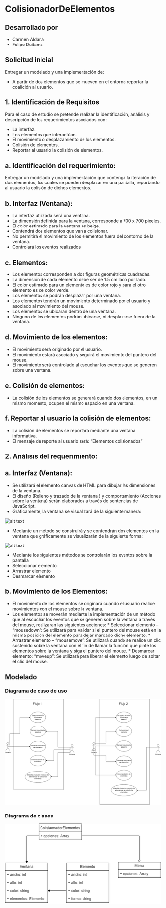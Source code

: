 # ColisionadorDeElementos

## Desarrollado por
* Carmen Aldana
* Felipe Duitama

## Solicitud inicial
Entregar un modelado y una implementación de:
* A partir de dos elementos que se mueven en el entorno reportar la coalición al usuario.

## 1. Identificación de Requisitos
Para el caso de estudio se pretende realizar la identificación, análisis y descripción de los requerimientos asociados con:

* La interfaz.
* Los  elementos que interactúan.
* El movimiento o desplazamiento de los elementos.
* Colisión de elementos.
* Reportar al usuario la colisión de elementos.

## a.	Identificación del requerimiento:
Entregar un modelado y una implementación que contenga la iteración de dos elementos, los cuales se pueden desplazar en una pantalla, reportando al usuario la colisión de dichos elementos.
## b.	Interfaz (Ventana):
* La interfaz utilizada será una ventana.
* La dimensión definida para la ventana, corresponde a 700 x 700 pixeles.
* El color estimado para la ventana es beige.
* Contendrá dos elementos que van a colisionar.
* No permitirá el movimiento de los elementos fuera del contorno de la ventana.
* Controlará los eventos realizados 
## c.	Elementos:
* Los elementos corresponden a dos figuras geométricas cuadradas.
* La dimensión de cada elemento debe ser de 1.5 cm lado por lado.
* El color estimado para un elemento es de color rojo y para el otro elemento es de color verde.
* Los elementos se podrán desplazar por una ventana.
*	Los elementos tendrán un movimiento determinado por el usuario y asociado al movimiento del mouse.
*	Los elementos se ubicaran dentro de una ventana.
*	Ninguno de los elementos podrán ubicarse, ni desplazarse fuera de la ventana.
## d.	Movimiento de los elementos:
*	El movimiento será originado por el usuario.
*	El movimiento estará asociado y seguirá el movimiento del puntero del mouse.
*	El movimiento será controlado al escuchar los eventos que se generen sobre una ventana.
## e.	Colisión de elementos:
*	La colisión de los elementos se generará cuando dos elementos, en un mismo momento, ocupen el mismo espacio en una ventana.
## f.	Reportar al usuario la colisión de elementos:
*	La colisión de elementos se reportará mediante una ventana informativa.
*	El mensaje de reporte al usuario será: “Elementos colisionados”

## 2.	Análisis del requerimiento:
## a.	Interfaz (Ventana):
*	Se utilizará el elemento canvas de HTML para dibujar las dimensiones de la ventana.
*	El diseño (Relleno y trazado de la ventana ) y comportamiento (Acciones sobre la ventana) serán elaborados a través de sentencias de JavaScript.
*	Gráficamente, la ventana se visualizará de la siguiente manera:

![alt text](https://github.com/felipedc09/ColisionadorDeElementos/upload/master/Diseño%_%20Ventana.png)

*	Mediante un método se construirá y se contendrán dos elementos en la ventana que gráficamente se visualizarán de la siguiente forma:

![alt text](https://github.com/felipedc09/ColisionadorDeElementos/upload/master/Elementos%_%20Ventana.png)

*	Mediante los siguientes métodos se controlarán los eventos sobre la pantalla
   * Seleccionar elemento
   * Arrastrar elemento
   * Desmarcar elemento

## b.	Movimiento de los Elementos:

* El movimiento de los elementos se originará cuando el usuario realice movimientos con el mouse sobre la ventana.
* Los elementos se moverán mediante la implementación de un método que al escuchar los eventos que se generen sobre la ventana a través del mouse, realizaran las siguientes acciones:
      * Seleccionar elemento – “mousedown”: Se utilizará para validar si el puntero del mouse está en la misma posición del elemento para dejar marcado dicho elemento.
      * Arrastrar elemento  – “mousemove”: Se utilizará cuando se realice un clic sostenido sobre la ventana con el fin de llamar la función que pinte los elementos sobre la ventana y siga el puntero del mouse.
      * Desmarcar elemento: “moveup”: Se utilizará para liberar el elemento luego de soltar el clic del mouse.

## Modelado

### Diagrama de caso de uso
![alt text](https://github.com/felipedc09/ColisionadorDeElementos/blob/master/Diagrama%20UML%20del%20caso%20de%20uso.png)

### Diagrama de clases

![alt text](https://github.com/felipedc09/ColisionadorDeElementos/blob/master/Diagrama%20de%20clases.png)
